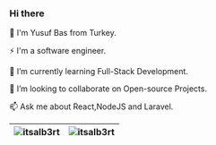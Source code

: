 ### Hi there
👋 I'm Yusuf Bas from Turkey.

⚡ I'm a software engineer.

🤔 I’m currently learning Full-Stack Development.

🔭 I’m looking to collaborate on Open-source Projects.

📫 Ask me about React,NodeJS and Laravel.

| <img src="https://github-readme-stats.vercel.app/api?username=basyusuf&show_icons=true&theme=vue&include_all_commits=true" alt="itsalb3rt" />	| <img src="https://github-readme-stats.vercel.app/api/top-langs/?username=basyusuf&layout=compact&theme=vue&langs_count=10&hide=c%2b%2b,html,tsql,shell" alt="itsalb3rt" />	|
|---	                                                                                                                  |---	                                       
